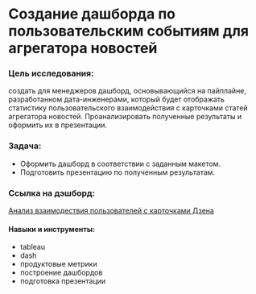 # Cоздание дашборда по пользовательским событиям для агрегатора новостей

### Цель исследования:
создать для менеджеров дашборд, основывающийся на пайплайне, разработанном дата-инженерами, который будет отображать статистику пользовательского взаимодействия с карточками статей агрегатора новостей. Проанализировать полученные результаты и оформить их в презентации.

### Задача:
- Оформить дашборд в соответствии с заданным макетом.
- Подготовить презентацию по полученным результатам.

 ### Ссылка на дэшборд:
 [Анализ взаимодествия пользователей с карточками Дзена](https://public.tableau.com/app/profile/anton8215/viz/dashbord_dzen_SAN/sheet4?publish=yes)

  #### Навыки и инструменты:
  - tableau
  - dash
  - продуктовые метрики
  - построение дашбордов
  - подготовка презентации
